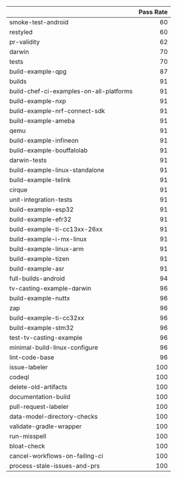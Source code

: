 |                                         |   Pass Rate |
|:----------------------------------------|------------:|
| smoke-test-android                      |          60 |
| restyled                                |          60 |
| pr-validity                             |          62 |
| darwin                                  |          70 |
| tests                                   |          70 |
| build-example-qpg                       |          87 |
| builds                                  |          91 |
| build-chef-ci-examples-on-all-platforms |          91 |
| build-example-nxp                       |          91 |
| build-example-nrf-connect-sdk           |          91 |
| build-example-ameba                     |          91 |
| qemu                                    |          91 |
| build-example-infineon                  |          91 |
| build-example-bouffalolab               |          91 |
| darwin-tests                            |          91 |
| build-example-linux-standalone          |          91 |
| build-example-telink                    |          91 |
| cirque                                  |          91 |
| unit-integration-tests                  |          91 |
| build-example-esp32                     |          91 |
| build-example-efr32                     |          91 |
| build-example-ti-cc13xx-26xx            |          91 |
| build-example-i-mx-linux                |          91 |
| build-example-linux-arm                 |          91 |
| build-example-tizen                     |          91 |
| build-example-asr                       |          91 |
| full-builds-android                     |          94 |
| tv-casting-example-darwin               |          96 |
| build-example-nuttx                     |          96 |
| zap                                     |          96 |
| build-example-ti-cc32xx                 |          96 |
| build-example-stm32                     |          96 |
| test-tv-casting-example                 |          96 |
| minimal-build-linux-configure           |          96 |
| lint-code-base                          |          96 |
| issue-labeler                           |         100 |
| codeql                                  |         100 |
| delete-old-artifacts                    |         100 |
| documentation-build                     |         100 |
| pull-request-labeler                    |         100 |
| data-model-directory-checks             |         100 |
| validate-gradle-wrapper                 |         100 |
| run-misspell                            |         100 |
| bloat-check                             |         100 |
| cancel-workflows-on-failing-ci          |         100 |
| process-stale-issues-and-prs            |         100 |